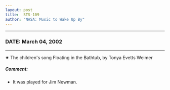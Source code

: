 ```yaml
---
layout: post
title:  STS-109
author: "NASA: Music to Wake Up By"
---
```


----
### DATE: March 04, 2002
----
✷ The children's song  Floating in the Bathtub, by Tonya Evetts Weimer

##### Comment:
* It was played for Jim  Newman.
